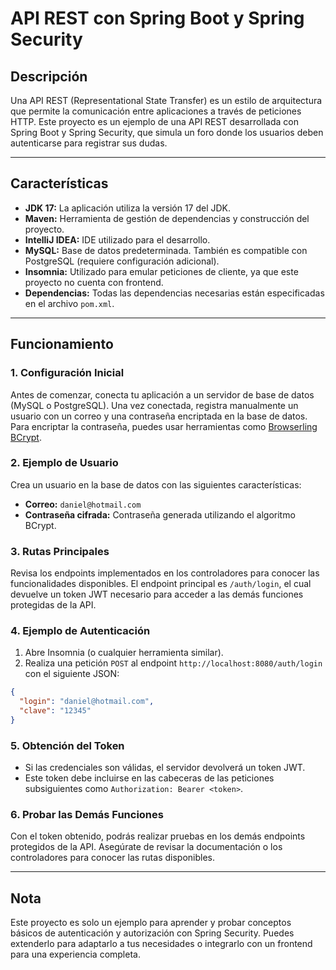 # API REST con Spring Boot y Spring Security

## Descripción
Una API REST (Representational State Transfer) es un estilo de arquitectura que permite la comunicación entre aplicaciones a través de peticiones HTTP. Este proyecto es un ejemplo de una API REST desarrollada con Spring Boot y Spring Security, que simula un foro donde los usuarios deben autenticarse para registrar sus dudas.

---

## Características
- **JDK 17:** La aplicación utiliza la versión 17 del JDK.
- **Maven:** Herramienta de gestión de dependencias y construcción del proyecto.
- **IntelliJ IDEA:** IDE utilizado para el desarrollo.
- **MySQL:** Base de datos predeterminada. También es compatible con PostgreSQL (requiere configuración adicional).
- **Insomnia:** Utilizado para emular peticiones de cliente, ya que este proyecto no cuenta con frontend.
- **Dependencias:** Todas las dependencias necesarias están especificadas en el archivo `pom.xml`.

---

## Funcionamiento

### 1. Configuración Inicial
Antes de comenzar, conecta tu aplicación a un servidor de base de datos (MySQL o PostgreSQL). Una vez conectada, registra manualmente un usuario con un correo y una contraseña encriptada en la base de datos. Para encriptar la contraseña, puedes usar herramientas como [Browserling BCrypt](https://www.browserling.com/tools/bcrypt).

### 2. Ejemplo de Usuario
Crea un usuario en la base de datos con las siguientes características:
- **Correo:** `daniel@hotmail.com`
- **Contraseña cifrada:** Contraseña generada utilizando el algoritmo BCrypt.

### 3. Rutas Principales
Revisa los endpoints implementados en los controladores para conocer las funcionalidades disponibles. El endpoint principal es `/auth/login`, el cual devuelve un token JWT necesario para acceder a las demás funciones protegidas de la API.

### 4. Ejemplo de Autenticación
1. Abre Insomnia (o cualquier herramienta similar).
2. Realiza una petición `POST` al endpoint `http://localhost:8080/auth/login` con el siguiente JSON:

```json
{
  "login": "daniel@hotmail.com",
  "clave": "12345"
}
```

### 5. Obtención del Token
- Si las credenciales son válidas, el servidor devolverá un token JWT.
- Este token debe incluirse en las cabeceras de las peticiones subsiguientes como `Authorization: Bearer <token>`.

### 6. Probar las Demás Funciones
Con el token obtenido, podrás realizar pruebas en los demás endpoints protegidos de la API. Asegúrate de revisar la documentación o los controladores para conocer las rutas disponibles.

---

## Nota
Este proyecto es solo un ejemplo para aprender y probar conceptos básicos de autenticación y autorización con Spring Security. Puedes extenderlo para adaptarlo a tus necesidades o integrarlo con un frontend para una experiencia completa.

